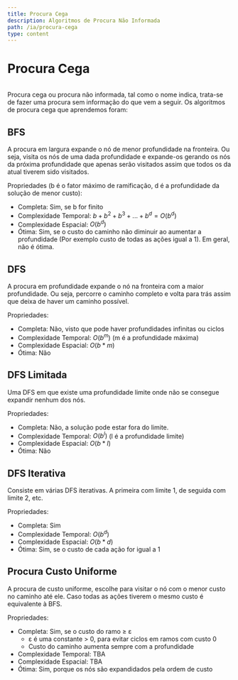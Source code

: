 ```yaml
---
title: Procura Cega
description: Algoritmos de Procura Não Informada
path: /ia/procura-cega
type: content
---
```


# Procura Cega

```toc

```

Procura cega ou procura não informada, tal como o nome indica, trata-se de fazer uma procura sem informação do que vem a seguir. Os algoritmos de procura cega que aprendemos foram:

## BFS

A procura em largura expande o nó de menor profundidade na
fronteira. Ou seja, visita os nós de uma dada profundidade e expande-os gerando os nós da próxima profundidade que apenas serão visitados assim que todos os da atual tiverem sido visitados.

Propriedades (b é o fator máximo de ramificação, d é a profundidade da solução de menor custo):

- Completa: Sim, se b for finito
- Complexidade Temporal: $b+b^2+b^3+...+b^d=O(b^d)$
- Complexidade Espacial: $O(b^d)$
- Ótima: Sim, se o custo do caminho não diminuir ao aumentar a profundidade (Por exemplo custo de todas as ações igual a 1). Em geral, não é ótima.

## DFS

A procura em profundidade expande o nó na fronteira com a maior profundidade. Ou seja, percorre o caminho completo e volta para trás assim que deixa de haver um caminho possível.

Propriedades:

- Completa: Não, visto que pode haver profundidades infinitas ou ciclos
- Complexidade Temporal: $O(b^m)$ (m é a profundidade máxima)
- Complexidade Espacial: $O(b*m)$
- Ótima: Não

## DFS Limitada

Uma DFS em que existe uma profundidade limite onde não se consegue expandir nenhum dos nós.

Propriedades:

- Completa: Não, a solução pode estar fora do limite.
- Complexidade Temporal: $O(b^l)$ (l é a profundidade limite)
- Complexidade Espacial: $O(b*l)$
- Ótima: Não

## DFS Iterativa

Consiste em várias DFS iterativas. A primeira com limite 1, de seguida com limite 2, etc.

Propriedades:

- Completa: Sim
- Complexidade Temporal: $O(b^d)$
- Complexidade Espacial: $O(b*d)$
- Ótima: Sim, se o custo de cada ação for igual a 1

## Procura Custo Uniforme

A procura de custo uniforme, escolhe para visitar o nó com o menor custo no caminho até ele. Caso todas as ações tiverem o mesmo custo é equivalente à BFS.

Propriedades:

- Completa: Sim, se o custo do ramo ≥ ε
  - ε é uma constante > 0, para evitar ciclos em ramos com custo 0
  - Custo do caminho aumenta sempre com a profundidade
- Complexidade Temporal: TBA
- Complexidade Espacial: TBA
- Ótima: Sim, porque os nós são expandidados pela ordem de custo
